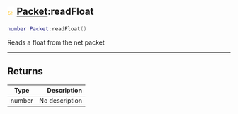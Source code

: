 ## ![shared](.gitbook/assets/shared.png) [Packet](./readme/Packet/README.md):readFloat

```lua
number Packet:readFloat()
```

Reads a float from the net packet

------
## Returns

| Type   | Description |
| ------ | ----------: |
| number | No description |

